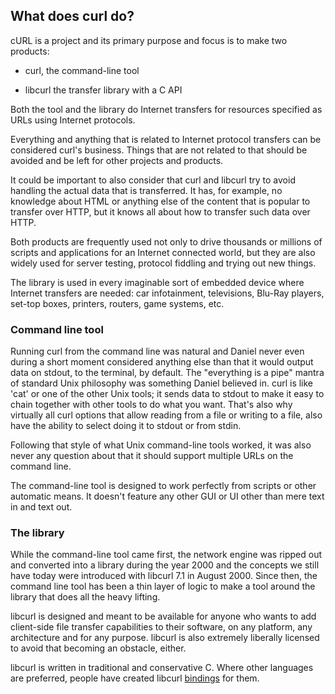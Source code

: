 ## What does curl do?

cURL is a project and its primary purpose and focus is to make two products:

- curl, the command-line tool

- libcurl the transfer library with a C API

Both the tool and the library do Internet transfers for resources specified as
URLs using Internet protocols.

Everything and anything that is related to Internet protocol transfers can be
considered curl's business. Things that are not related to that should be
avoided and be left for other projects and products.

It could be important to also consider that curl and libcurl try to avoid
handling the actual data that is transferred. It has, for example, no knowledge
about HTML or anything else of the content that is popular to transfer over
HTTP, but it knows all about how to transfer such data over HTTP.

Both products are frequently used not only to drive thousands or millions of
scripts and applications for an Internet connected world, but they are also
widely used for server testing, protocol fiddling and trying out new things.

The library is used in every imaginable sort of embedded device where Internet
transfers are needed: car infotainment, televisions, Blu-Ray players, set-top
boxes, printers, routers, game systems, etc.

### Command line tool

Running curl from the command line was natural and Daniel never even
during a short moment considered anything else than that it would output data
on stdout, to the terminal, by default. The "everything is a pipe" mantra of
standard Unix philosophy was something Daniel believed in. curl is like 'cat'
or one of the other Unix tools; it sends data to stdout to make it easy to
chain together with other tools to do what you want. That's also why virtually
all curl options that allow reading from a file or writing to a file, also
have the ability to select doing it to stdout or from stdin.

Following that style of what Unix command-line tools worked, it was also never
any question about that it should support multiple URLs on the command line.

The command-line tool is designed to work perfectly from scripts or other
automatic means. It doesn't feature any other GUI or UI other than mere text
in and text out.

### The library

While the command-line tool came first, the network engine was ripped out and
converted into a library during the year 2000 and the concepts we still have
today were introduced with libcurl 7.1 in August 2000. Since then, the command
line tool has been a thin layer of logic to make a tool around the
library that does all the heavy lifting.

libcurl is designed and meant to be available for anyone who wants to add
client-side file transfer capabilities to their software, on any platform, any
architecture and for any purpose. libcurl is also extremely liberally licensed
to avoid that becoming an obstacle, either.

libcurl is written in traditional and conservative C. Where other languages
are preferred, people have created libcurl [bindings](bindings.md) for them.

